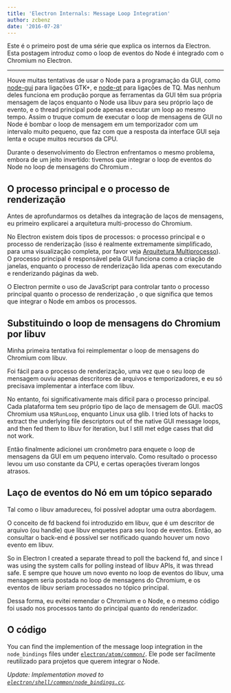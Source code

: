 ```yaml
---
title: 'Electron Internals: Message Loop Integration'
author: zcbenz
date: '2016-07-28'
---
```


Este é o primeiro post de uma série que explica os internos da Electron. Esta postagem introduz como o loop de eventos do Node é integrado com o Chromium no Electron.

---

Houve muitas tentativas de usar o Node para a programação da GUI, como [node-gui](https://github.com/zcbenz/node-gui) para ligações GTK+, e [node-qt](https://github.com/arturadib/node-qt) para ligações de TQ. Mas nenhum deles funciona em produção porque as ferramentas da GUI têm sua própria mensagem de laços enquanto o Node usa libuv para seu próprio laço de evento, e o thread principal pode apenas executar um loop ao mesmo tempo. Assim o truque comum de executar o loop de mensagens de GUI no Node é bombar o loop de mensagem em um temporizador com um intervalo muito pequeno, que faz com que a resposta da interface GUI seja lenta e ocupe muitos recursos da CPU.

Durante o desenvolvimento do Electron enfrentamos o mesmo problema, embora de um jeito invertido: tivemos que integrar o loop de eventos do Node no loop de mensagens do Chromium .

## O processo principal e o processo de renderização

Antes de aprofundarmos os detalhes da integração de laços de mensagens, eu primeiro explicarei a arquitetura multi-processo do Chromium.

No Electron existem dois tipos de processos: o processo principal e o processo de renderização (isso é realmente extremamente simplificado, para uma visualização completa, por favor veja [Arquitetura Multiprocesso](http://dev.chromium.org/developers/design-documents/multi-process-architecture)). O processo principal é responsável pela GUI funciona como a criação de janelas, enquanto o processo de renderização lida apenas com executando e renderizando páginas da web.

O Electron permite o uso de JavaScript para controlar tanto o processo principal quanto o processo de renderização , o que significa que temos que integrar o Node em ambos os processos.

## Substituindo o loop de mensagens do Chromium por libuv

Minha primeira tentativa foi reimplementar o loop de mensagens do Chromium com libuv.

Foi fácil para o processo de renderização, uma vez que o seu loop de mensagem ouviu apenas descritores de arquivos e temporizadores, e eu só precisava implementar a interface com libuv.

No entanto, foi significativamente mais difícil para o processo principal. Cada plataforma tem seu próprio tipo de laço de mensagem de GUI. macOS Chromium usa `NSRunLoop`, enquanto Linux usa glib. I tried lots of hacks to extract the underlying file descriptors out of the native GUI message loops, and then fed them to libuv for iteration, but I still met edge cases that did not work.

Então finalmente adicionei um cronômetro para enquete o loop de mensagens da GUI em um pequeno intervalo. Como resultado o processo levou um uso constante da CPU, e certas operações tiveram longos atrasos.

## Laço de eventos do Nó em um tópico separado

Tal como o libuv amadureceu, foi possível adoptar uma outra abordagem.

O conceito de fd backend foi introduzido em libuv, que é um descritor de arquivo (ou handle) que libuv enquetes para seu loop de eventos. Então, ao consultar o back-end é possível ser notificado quando houver um novo evento em libuv.

So in Electron I created a separate thread to poll the backend fd, and since I was using the system calls for polling instead of libuv APIs, it was thread safe. E sempre que houve um novo evento no loop de eventos do libuv, uma mensagem seria postada no loop de mensagens do Chromium, e os eventos de libuv seriam processados no tópico principal.

Dessa forma, eu evitei remendar o Chromium e o Node, e o mesmo código foi usado nos processos tanto do principal quanto do renderizador.

## O código

You can find the implemention of the message loop integration in the `node_bindings` files under [`electron/atom/common/`][node-bindings]. Ele pode ser facilmente reutilizado para projetos que querem integrar o Node.

*Update: Implementation moved to [`electron/shell/common/node_bindings.cc`](https://github.com/electron/electron/blob/master/shell/common/node_bindings.cc).*

[node-bindings]: https://github.com/electron/electron/tree/main/atom/common
